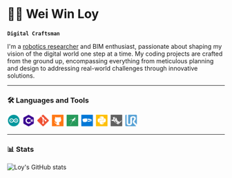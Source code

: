 # 👨‍💻 Wei Win Loy

**`Digital Craftsman`**

I'm a [robotics researcher](https://loyweiwin.github.io/RoboticPortfolio/) and BIM enthusiast, passionate about shaping my vision of the digital world one step at a time. My coding projects are crafted from the ground up, encompassing everything from meticulous planning and design to addressing real-world challenges through innovative solutions.

---

### 🛠️ Languages and Tools
<img src="https://github.com/LoyWeiWin/LoyWeiWin/blob/main/Icon/Arduino_icon.svg" alt="Arduino SVG" width="30"> <img src="https://github.com/LoyWeiWin/LoyWeiWin/blob/main/Icon/CSharp_icon.svg" alt="CSharp SVG" width="30">
<img src="https://github.com/LoyWeiWin/LoyWeiWin/blob/main/Icon/Git_icon.svg" alt="Git SVG" width="30">
<img src="https://github.com/LoyWeiWin/LoyWeiWin/blob/main/Icon/Github_icon.svg" alt="Github SVG" width="30">
<img src="https://github.com/LoyWeiWin/LoyWeiWin/blob/main/Icon/Grasshopper_icon.svg" alt="Grasshopper SVG" width="30">
<img src="https://github.com/LoyWeiWin/LoyWeiWin/blob/main/Icon/MicrosoftHololens_icon.svg" alt="MicrosoftHololens2 SVG" width="30">
<img src="https://github.com/LoyWeiWin/LoyWeiWin/blob/main/Icon/Python_icon.svg" alt="Python SVG" width="30">
<img src="https://github.com/LoyWeiWin/LoyWeiWin/blob/main/Icon/Rhino_icon.svg" alt="Rhino SVG" width="30">
<img src="https://github.com/LoyWeiWin/LoyWeiWin/blob/main/Icon/UR_icon.svg" alt="UR SVG" width="30">

---

### 📊 Stats

![Loy's GitHub stats](https://github-readme-stats.vercel.app/api/?username=loyweiwin\&show_icons=true\&title_color=fff\&icon_color=79ff97\&text_color=9f9f9f\&bg_color=151515)
